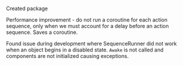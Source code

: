 Created package 

Performance improvement - do not run a coroutine for each action sequence, only when we must account for a delay before an action sequence. Saves a coroutine.

Found issue during development where SequenceRunner did not work when an object begins in a disabled state. `Awake` is not called and components are not initialized causing exceptions.